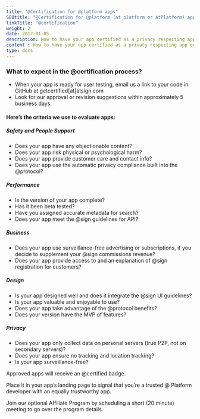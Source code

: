 ```yaml
---
title: "@Certification for @platform apps"
SEOtitle: "@Certification for @platform (at_platform or AtPlatform) apps"
linkTitle: "@certification"
weight: 2
date: 2017-01-05
description: How to have your app certified as a privacy respecting app on the @platform
content : How to have your app certified as a privacy respecting app on the @platform
type: docs
---
```


### What to expect in the @certification process?
- When your app is ready for user testing, email us a link to your code in GitHub at getcertified[at]atsign.com 
- Look for our approval or revision suggestions within approximately 5 business days. 



#### Here’s the criteria we use to evaluate apps:

##### Safety and People Support
- Does your app have any objectionable content?
- Does your app risk physical or psychological harm?
- Does your app provide customer care and contact info?
- Does your app use the automatic privacy compliance built into the @protocol?
##### Performance
- Is the version of your app complete?
- Has it been beta tested?
- Have you assigned accurate metadata for search?
- Does your app meet the @sign guidelines for API?
##### Business
- Does your app use surveillance-free advertising or subscriptions, if you decide to supplement your @sign commissions revenue?
- Does your app provide access to and an explanation of @sign registration for customers?
##### Design
- Is your app designed well and does it integrate the @sign UI guidelines?
- Is your app valuable and enjoyable to use?
- Does your app take advantage of the @protocol benefits?
- Does your version have the MVP of features?
##### Privacy
- Does your app only collect data on personal servers (true P2P, not on secondary servers)?
- Does your app ensure no tracking and location tracking?
- Is your app surveillance-free?
 
 
Approved apps will receive an @certified badge. 

Place it in your app’s landing page to signal that you’re a trusted @ Platform developer with an equally trustworthy app. 

Join our optional Affiliate Program by scheduling a short (20 minute) meeting to go over the program details.  


